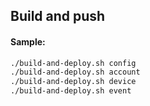 ## Build and push

#### Sample:
```bash
./build-and-deploy.sh config
./build-and-deploy.sh account
./build-and-deploy.sh device
./build-and-deploy.sh event
```
